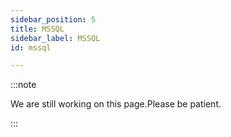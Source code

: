 ```yaml
---
sidebar_position: 5
title: MSSQL
sidebar_label: MSSQL
id: mssql

---
```

:::note

We are still working on this page.Please be patient.

:::
